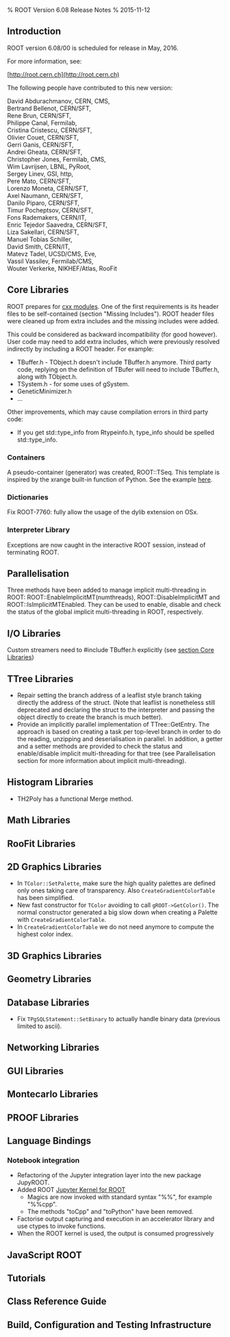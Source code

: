 % ROOT Version 6.08 Release Notes
% 2015-11-12
<a name="TopOfPage"></a>

## Introduction

ROOT version 6.08/00 is scheduled for release in May, 2016.

For more information, see:

[http://root.cern.ch](http://root.cern.ch)

The following people have contributed to this new version:

 David Abdurachmanov, CERN, CMS,\
 Bertrand Bellenot, CERN/SFT,\
 Rene Brun, CERN/SFT,\
 Philippe Canal, Fermilab,\
 Cristina Cristescu, CERN/SFT,\
 Olivier Couet, CERN/SFT,\
 Gerri Ganis, CERN/SFT,\
 Andrei Gheata, CERN/SFT,\
 Christopher Jones, Fermilab, CMS,\
 Wim Lavrijsen, LBNL, PyRoot,\
 Sergey Linev, GSI, http,\
 Pere Mato, CERN/SFT,\
 Lorenzo Moneta, CERN/SFT,\
 Axel Naumann, CERN/SFT,\
 Danilo Piparo, CERN/SFT,\
 Timur Pocheptsov, CERN/SFT,\
 Fons Rademakers, CERN/IT,\
 Enric Tejedor Saavedra, CERN/SFT,\
 Liza Sakellari, CERN/SFT,\
 Manuel Tobias Schiller,\
 David Smith, CERN/IT,\
 Matevz Tadel, UCSD/CMS, Eve,\
 Vassil Vassilev, Fermilab/CMS,\
 Wouter Verkerke, NIKHEF/Atlas, RooFit

<a name="core-libs"></a>

## Core Libraries

ROOT prepares for [cxx modules](http://clang.llvm.org/docs/Modules.html). One of
the first requirements is its header files to be self-contained (section "Missing
Includes"). ROOT header files were cleaned up from extra includes and the missing
includes were added.

This could be considered as backward incompatibility (for good however). User
code may need to add extra includes, which were previously resolved indirectly
by including a ROOT header. For example:

  * TBuffer.h - TObject.h doesn't include TBuffer.h anymore. Third party code,
    replying on the definition of TBufer will need to include TBuffer.h, along
    with TObject.h.
  * TSystem.h - for some uses of gSystem.
  * GeneticMinimizer.h
  * ...

Other improvements, which may cause compilation errors in third party code:
  * If you get std::type_info from Rtypeinfo.h, type_info should be spelled
    std::type_info.

### Containers
A pseudo-container (generator) was created, ROOT::TSeq<T>. This template is
inspired by the xrange built-in function of Python. See the example
[here](https://root.cern.ch/doc/master/cnt001__basictseq_8C.html).

### Dictionaries

Fix ROOT-7760: fully allow the usage of the dylib extension on OSx.

### Interpreter Library

Exceptions are now caught in the interactive ROOT session, instead of terminating ROOT.

## Parallelisation
Three methods have been added to manage implicit multi-threading in ROOT: ROOT::EnableImplicitMT(numthreads), ROOT::DisableImplicitMT and ROOT::IsImplicitMTEnabled. They can be used to enable, disable and check the status of the global implicit multi-threading in ROOT, respectively.

## I/O Libraries
Custom streamers need to #include TBuffer.h explicitly (see
[section Core Libraries](#core-libs))


## TTree Libraries

* Repair setting the branch address of a leaflist style branch taking directly the address of the struct.  (Note that leaflist is nonetheless still deprecated and declaring the struct to the interpreter and passing the object directly to create the branch is much better).
* Provide an implicitly parallel implementation of TTree::GetEntry. The approach is based on creating a task per top-level branch in order to do the reading, unzipping and deserialisation in parallel. In addition, a getter and a setter methods are provided to check the status and enable/disable implicit multi-threading for that tree (see Parallelisation section for more information about implicit multi-threading).

## Histogram Libraries

* TH2Poly has a functional Merge method.

## Math Libraries


## RooFit Libraries


## 2D Graphics Libraries

* In `TColor::SetPalette`, make sure the high quality palettes are defined
  only ones taking care of transparency. Also `CreateGradientColorTable` has been
  simplified.
* New fast constructor for `TColor` avoiding to call `gROOT->GetColor()`. The
  normal constructor generated a big slow down when creating a Palette with
  `CreateGradientColorTable`.
* In `CreateGradientColorTable` we do not need anymore to compute the highest
  color index.

## 3D Graphics Libraries


## Geometry Libraries


## Database Libraries

* Fix `TPgSQLStatement::SetBinary` to actually handle binary data (previous limited to ascii).

## Networking Libraries


## GUI Libraries


## Montecarlo Libraries


## PROOF Libraries


## Language Bindings

### Notebook integration

  * Refactoring of the Jupyter integration layer into the new package JupyROOT.
  * Added ROOT [Jupyter Kernel for ROOT](https://root.cern.ch/root-has-its-jupyter-kernel)
    * Magics are now invoked with standard syntax "%%", for example "%%cpp".
    * The methods "toCpp" and "toPython" have been removed.
  * Factorise output capturing and execution in an accelerator library and use ctypes to invoke functions.
  * When the ROOT kernel is used, the output is consumed progressively

## JavaScript ROOT


## Tutorials


## Class Reference Guide

## Build, Configuration and Testing Infrastructure


